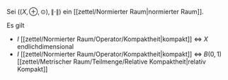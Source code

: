 Sei $((X, \oplus, \odot), \| \cdot \|)$ ein [[zettel/Normierter Raum|normierter Raum]].

Es gilt
- $I$ [[zettel/Normierter Raum/Operator/Kompaktheit|kompakt]] $\iff$ $X$ endlichdimensional
- $I$ [[zettel/Normierter Raum/Operator/Kompaktheit|kompakt]] $\iff$ $B(0, 1)$ [[zettel/Metrischer Raum/Teilmenge/Relative Kompaktheit|relativ Kompakt]]